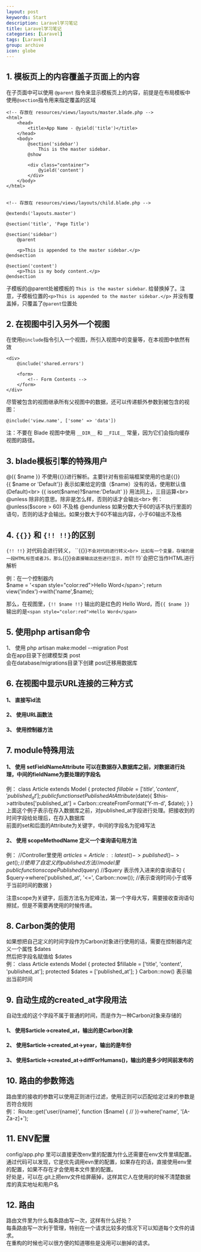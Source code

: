 ```yaml
---
layout: post
keywords: Start
description: Laravel学习笔记
title: Laravel学习笔记
categories: [Laravel]
tags: [Laravel]
group: archive
icon: globe
---
```





## 1. 模板页上的内容覆盖子页面上的内容
在子页面中可以使用 `@parent` 指令来显示模板页上的内容，前提是在布局模板中使用`@section`指令用来指定覆盖的区域


    <!-- 存放在 resources/views/layouts/master.blade.php -->
    <html>
        <head>
            <title>App Name - @yield('title')</title>
        </head>
        <body>
            @section('sidebar')
                This is the master sidebar.
            @show

            <div class="container">
                @yield('content')
            </div>
        </body>
    </html>


    <!-- 存放在 resources/views/layouts/child.blade.php -->

    @extends('layouts.master')

    @section('title', 'Page Title')

    @section('sidebar')
        @parent

        <p>This is appended to the master sidebar.</p>
    @endsection

    @section('content')
        <p>This is my body content.</p>
    @endsection


子模板的@parent处被模板的 `This is the master sidebar`.  给替换掉了。注意，子模板位置的`<p>This is appended to the master sidebar.</p>`
并没有覆盖掉，只覆盖了`@parent`位置处


## 2. 在视图中引入另外一个视图
在使用`@include`指令引入一个视图，所引入视图中的变量等，在本视图中依然有效

    <div>
        @include('shared.errors')

        <form>
            <!-- Form Contents -->
        </form>
    </div>

尽管被包含的视图继承所有父视图中的数据，还可以传递额外参数到被包含的视图：

    @include('view.name', ['some' => 'data'])

注：不要在 Blade 视图中使用 `__DIR__` 和 `__FILE__` 常量，因为它们会指向缓存视图的路径。


## 3. blade模板引擎的特殊用户
@{{ $name }} 不使用{{}}进行解析。主要针对有些前端框架使用的也是{{}}<br>
{{ $name or 'Default'}}  表示如果给定的值（$name）没有的话，使用默认值(Default)<br>
{{ isset($name)?$name:'Default' }} 用法同上，三目运算<br>
@unless 除非的意思。除非是怎么样，否则的话才会输出<br>
    例：
    @unless($score > 60)
        不及格
    @endunless
如果分数大于60的话不执行里面的语句，否则的话才会输出。如果分数大于60不输出内容，小于60输出不及格<br>



## 4. `{{}}` 和 `{!! !!}`的区别
`{!! !!}` 对代码会进行转义， ``{{}}`不会对代码进行转义<br>
比如有一个变量，存储的是一段HTML标签或者JS，那么`{{}}`会直接输出这些进行显示，而`{!! !!}`会把它当作HTML进行解析<br>

例：在一个控制器内<br>
    $name = '<span style="color:red">Hello Word</span>';
    return view('index')->with('name',$name);

那么，在视图里，`{!! $name !!}` 输出的是红色的 Hello Word，而`{{ $name }}`输出的是`<span style="color:red">Hello Word</span>`<br>


## 5. 使用php artisan命令
1、 使用 php artisan make:model --migration Post<br>
会在app目录下创建模型类 post<br>
会在database/migrations目录下创建 post迁移用数据库<br>


## 6. 在视图中显示URL连接的三种方式
#### 1、 直接写id法
<a href="/articles/{{ $article->id }}"></a>
#### 2、 使用URL函数法
<a href="{{ url('articles', $article->id) }}"></a>
#### 3、 使用控制器方法
<a href="{{ action('ArticlesController@show', [$article->id]) }}"></a>


## 7. module特殊用法
####  1、 使用 setFieldNameAttribute 可以在数据存入数据库之前，对数据进行处理，中间的fieldName为要处理的字段名<br>
例：
    class Article extends Model
    {
        protected $fillable = ['title', 'content', 'published_at'];
        public function setPublishedAtAttribute($date){
            $this->attributes['published_at'] = Carbon::createFromFormat('Y-m-d', $date);
        }
    }
上面这个例子表示在存入数据库之前，对published_at字段进行处理。把接收到的时间字段给处理后，在存入数据库<br>
前面的set和后面的Attribute为关键字，中间的字段名为驼峰写法<br>

#### 2、 使用 scopeMethodName 定义一个查询语句用方法
例：
    //Controller里使用
    $articles = Article::latest()->published()->get();  //使用了自定义的published方法
    //model里
    public function scopePublished($query)   //$query 表示传入进来的查询语句
    {
        $query->where('published_at', '<=', Carbon::now());   //表示查询时间小于或等于当前时间的数据
    }

注意scope为关键字，后面方法名为驼峰法，第一个字母大写，需要接收查询语句擦拭，但是不需要再使用的时候传递。<br>


## 8. Carbon类的使用
如果想把自己定义的时间字段作为Carbon对象进行使用的话，需要在控制器内定义一个属性 $dates<br>
然后把字段名赋值给 $dates<br>
例：
    class Article extends Model
    {
        protected $fillable = ['title', 'content', 'published_at'];
        protected $dates = ['published_at'];
    }
   Carbon::now() 表示输出当前时间


## 9. 自动生成的created_at字段用法
自动生成的这个字段不属于普通的时间，而是作为一种Carbon对象来存储的<br>
#### 1、 使用$article->created_at，输出的是Carbon对象<br>
#### 2、 使用$article->created_at->year，输出的是年份<br>
#### 3、 使用$article->created_at->diffForHumans()，输出的是多少时间前发布的<br>



## 10. 路由的参数筛选
路由里的接收的参数可以使用正则进行过滤，使用正则可以匹配给定过来的参数是否符合规则<br>
例：
    Route::get('user/{name}', function ($name) {
        //
    })->where('name', '[A-Za-z]+');


## 11. ENV配置
config/app.php 里可以直接更改env里的配置为什么还需要在env文件里填配置。<br>
通过代码可以发现，它是优先调用evn里的配置，如果存在的话，直接使用env里的配置，如果不存在才会使用本文件里的配置。<br>
好处是，可以在.git上把env文件给屏蔽掉，这样其它人在使用的时候不清楚数据库的真实地址和用户名<br>


## 12. 路由
路由文件里为什么每条路由写一次，这样有什么好处？<br>
每条路由写一次利于管理，特别在一个请求比较多的情况下可以知道每个文件的请求。<br>
在重构的时候也可以很方便的知道哪些是没用可以删掉的请求。<br>